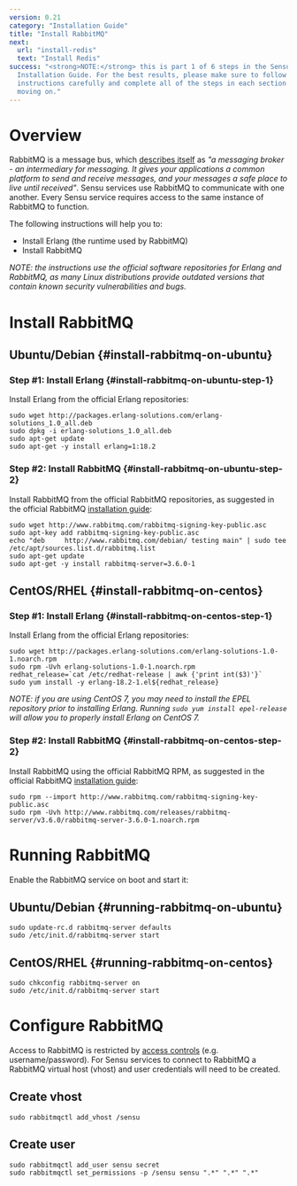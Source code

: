 ```yaml
---
version: 0.21
category: "Installation Guide"
title: "Install RabbitMQ"
next:
  url: "install-redis"
  text: "Install Redis"
success: "<strong>NOTE:</strong> this is part 1 of 6 steps in the Sensu
  Installation Guide. For the best results, please make sure to follow the
  instructions carefully and complete all of the steps in each section before
  moving on."
---
```


# Overview

RabbitMQ is a message bus, which [describes itself](http://www.rabbitmq.com/features.html) as _"a messaging broker - an intermediary for messaging. It gives your applications a common platform to send and receive messages, and your messages a safe place to live until received"_. Sensu services use RabbitMQ to communicate with one another. Every Sensu service requires access to the same instance of RabbitMQ to function.

The following instructions will help you to:

- Install Erlang (the runtime used by RabbitMQ)
- Install RabbitMQ

_NOTE: the instructions use the official software repositories for Erlang and RabbitMQ, as many Linux distributions provide outdated versions that contain known security vulnerabilities and bugs._

# Install RabbitMQ

## Ubuntu/Debian {#install-rabbitmq-on-ubuntu}

### Step #1: Install Erlang {#install-rabbitmq-on-ubuntu-step-1}

Install Erlang from the official Erlang repositories:

~~~ shell
sudo wget http://packages.erlang-solutions.com/erlang-solutions_1.0_all.deb
sudo dpkg -i erlang-solutions_1.0_all.deb
sudo apt-get update
sudo apt-get -y install erlang=1:18.2
~~~

### Step #2: Install RabbitMQ {#install-rabbitmq-on-ubuntu-step-2}

Install RabbitMQ from the official RabbitMQ repositories, as suggested in the official RabbitMQ [installation guide](http://www.rabbitmq.com/install-debian.html):

~~~ shell
sudo wget http://www.rabbitmq.com/rabbitmq-signing-key-public.asc
sudo apt-key add rabbitmq-signing-key-public.asc
echo "deb     http://www.rabbitmq.com/debian/ testing main" | sudo tee /etc/apt/sources.list.d/rabbitmq.list
sudo apt-get update
sudo apt-get -y install rabbitmq-server=3.6.0-1
~~~

## CentOS/RHEL {#install-rabbitmq-on-centos}

### Step #1: Install Erlang {#install-rabbitmq-on-centos-step-1}

Install Erlang from the official Erlang repositories:

~~~ shell
sudo wget http://packages.erlang-solutions.com/erlang-solutions-1.0-1.noarch.rpm
sudo rpm -Uvh erlang-solutions-1.0-1.noarch.rpm
redhat_release=`cat /etc/redhat-release | awk {'print int($3)'}`
sudo yum install -y erlang-18.2-1.el${redhat_release}
~~~

_NOTE: if you are using CentOS 7, you may need to install the EPEL repository prior to installing Erlang. Running `sudo yum install epel-release` will allow you to properly install Erlang on CentOS 7._

### Step #2: Install RabbitMQ {#install-rabbitmq-on-centos-step-2}

Install RabbitMQ using the official RabbitMQ RPM, as suggested in the official RabbitMQ [installation guide](http://www.rabbitmq.com/install-rpm.html):

~~~ shell
sudo rpm --import http://www.rabbitmq.com/rabbitmq-signing-key-public.asc
sudo rpm -Uvh http://www.rabbitmq.com/releases/rabbitmq-server/v3.6.0/rabbitmq-server-3.6.0-1.noarch.rpm
~~~

# Running RabbitMQ

Enable the RabbitMQ service on boot and start it:

## Ubuntu/Debian {#running-rabbitmq-on-ubuntu}

~~~ shell
sudo update-rc.d rabbitmq-server defaults
sudo /etc/init.d/rabbitmq-server start
~~~

## CentOS/RHEL {#running-rabbitmq-on-centos}

~~~ shell
sudo chkconfig rabbitmq-server on
sudo /etc/init.d/rabbitmq-server start
~~~

# Configure RabbitMQ

Access to RabbitMQ is restricted by [access controls](https://www.rabbitmq.com/access-control.html) (e.g. username/password). For Sensu services to connect to RabbitMQ a RabbitMQ virtual host (vhost) and user credentials will need to be created.

## Create vhost

~~~ shell
sudo rabbitmqctl add_vhost /sensu
~~~

## Create user

~~~ shell
sudo rabbitmqctl add_user sensu secret
sudo rabbitmqctl set_permissions -p /sensu sensu ".*" ".*" ".*"
~~~

